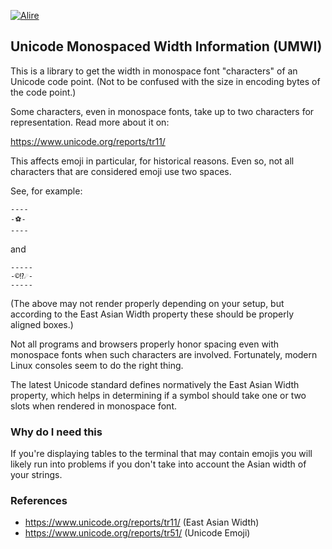  [![Alire](https://img.shields.io/endpoint?url=https://alire.ada.dev/badges/umwi.json)](https://alire.ada.dev/crates/umwi.html)

## Unicode Monospaced Width Information (UMWI)

This is a library to get the width in monospace font "characters" of an Unicode code
point. (Not to be confused with the size in encoding bytes of the code point.)

Some characters, even in monospace fonts, take up to two characters for
representation. Read more about it on:

https://www.unicode.org/reports/tr11/

This affects emoji in particular, for historical reasons. Even so, not all
characters that are considered emoji use two spaces.

See, for example:

```
----
-⚽-
----
```

and

```
-----
-©⁉️☄️-
-----
```

(The above may not render properly depending on your setup, but according to
the East Asian Width property these should be properly aligned boxes.)

Not all programs and browsers properly honor spacing even with
monospace fonts when such characters are involved. Fortunately, modern Linux
consoles seem to do the right thing.

The latest Unicode standard defines normatively the East Asian Width property,
which helps in determining if a symbol should take one or two slots when rendered in monospace font.

### Why do I need this

If you're displaying tables to the terminal that may contain emojis you will
likely run into problems if you don't take into account the Asian width of your strings.

### References

- https://www.unicode.org/reports/tr11/ (East Asian Width)
- https://www.unicode.org/reports/tr51/ (Unicode Emoji)